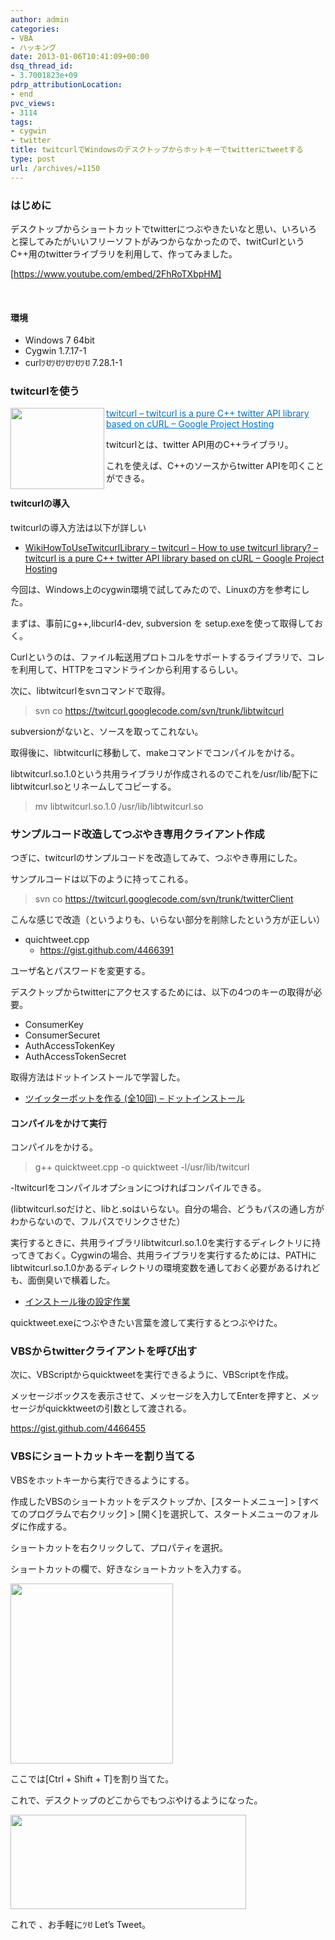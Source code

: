 ```yaml
---
author: admin
categories:
- VBA
- ハッキング
date: 2013-01-06T10:41:09+00:00
dsq_thread_id:
- 3.7001823e+09
pdrp_attributionLocation:
- end
pvc_views:
- 3114
tags:
- cygwin
- twitter
title: twitcurlでWindowsのデスクトップからホットキーでtwitterにtweetする
type: post
url: /archives/=1150
---
```


### はじめに

デスクトップからショートカットでtwitterにつぶやきたいなと思い、いろいろと探してみたがいいフリーソフトがみつからなかったので、twitCurlというC++用のtwitterライブラリを利用して、作ってみました。
  
[https://www.youtube.com/embed/2FhRoTXbpHM]
  
&nbsp;

#### 環境

  * Windows 7 64bit
  * Cygwin 1.7.17-1
  * curlﾂꀀﾂꀀﾂꀀﾂꀀﾂꀀ 7.28.1-1

### twitcurlを使う

<a href="https://code.google.com/p/twitcurl/" target="_blank"><img class="alignleft" alt="" src="https://capture.heartrails.com/150x130/shadow?https://code.google.com/p/twitcurl/" width="150" height="130" align="left" border="0" /></a> <a style="color: #0070c5;" href="https://code.google.com/p/twitcurl/" target="_blank">twitcurl &#8211; twitcurl is a pure C++ twitter API library based on cURL &#8211; Google Project Hosting</a> <img alt="" src="https://b.hatena.ne.jp/entry/image/https://code.google.com/p/twitcurl/" border="0" />

twitcurlとは、twitter API用のC++ライブラリ。
  
これを使えば、C++のソースからtwitter APIを叩くことができる。

#### twitcurlの導入

twitcurlの導入方法は以下が詳しい

  * [WikiHowToUseTwitcurlLibrary &#8211; twitcurl &#8211; How to use twitcurl library? &#8211; twitcurl is a pure C++ twitter API library based on cURL &#8211; Google Project Hosting][1]

今回は、Windows上のcygwin環境で試してみたので、Linuxの方を参考にした。

まずは、事前にg++,libcurl4-dev, subversion を setup.exeを使って取得しておく。
  
Curlというのは、ファイル転送用プロトコルをサポートするライブラリで、コレを利用して、HTTPをコマンドラインから利用するらしい。

次に、libtwitcurlをsvnコマンドで取得。

> svn co <https://twitcurl.googlecode.com/svn/trunk/libtwitcurl>

subversionがないと、ソースを取ってこれない。

取得後に、libtwitcurlに移動して、makeコマンドでコンパイルをかける。
  
libtwitcurl.so.1.0という共用ライブラリが作成されるのでこれを/usr/lib/配下にlibtwitcurl.soとリネームしてコピーする。

> mv libtwitcurl.so.1.0 /usr/lib/libtwitcurl.so

### サンプルコード改造してつぶやき専用クライアント作成

つぎに、twitcurlのサンプルコードを改造してみて、つぶやき専用にした。
  
サンプルコードは以下のように持ってこれる。

> svn co https://twitcurl.googlecode.com/svn/trunk/twitterClient

こんな感じで改造（というよりも、いらない部分を削除したという方が正しい）

  * quichtweet.cpp 
      * <https://gist.github.com/4466391>

ユーザ名とパスワードを変更する。
  
デスクトップからtwitterにアクセスするためには、以下の4つのキーの取得が必要。

  * ConsumerKey
  * ConsumerSecuret
  * AuthAccessTokenKey
  * AuthAccessTokenSecret

取得方法はドットインストールで学習した。

  * [ツイッターボットを作る (全10回) &#8211; ドットインストール][2]

#### コンパイルをかけて実行

コンパイルをかける。

> g++ quicktweet.cpp -o quicktweet -l/usr/lib/twitcurl

-ltwitcurlをコンパイルオプションにつければコンパイルできる。
  
(libtwitcurl.soだけと、libと.soはいらない。自分の場合、どうもパスの通し方がわからないので、フルパスでリンクさせた）

実行するときに、共用ライブラリlibtwitcurl.so.1.0を実行するディレクトリに持ってきておく。Cygwinの場合、共用ライブラリを実行するためには、PATHにlibtwitcurl.so.1.0かあるディレクトリの環境変数を通しておく必要があるけれども、面倒臭いで横着した。

  * [インストール後の設定作業][3]

quicktweet.exeにつぶやきたい言葉を渡して実行するとつぶやけた。

### VBSからtwitterクライアントを呼び出す

次に、VBScriptからquicktweetを実行できるように、VBScriptを作成。

メッセージボックスを表示させて、メッセージを入力してEnterを押すと、メッセージがquickktweetの引数として渡される。

https://gist.github.com/4466455

### VBSにショートカットキーを割り当てる

VBSをホットキーから実行できるようにする。
  
作成したVBSのショートカットをデスクトップか、[スタートメニュー] > [すべてのプログラムで右クリック] > [開く]を選択して、スタートメニューのフォルダに作成する。

ショートカットを右クリックして、プロパティを選択。
  
ショートカットの欄で、好きなショートカットを入力する。

[<img alt="" src="https://lh5.googleusercontent.com/-GRw-pNCBW14/UOlSzMlfjfI/AAAAAAAAAEg/3jZVmxyjY_M/s288/quicktweet_20130106_01.png" width="260" height="288" />][4]

ここでは[Ctrl + Shift + T]を割り当てた。
  
これで、デスクトップのどこからでもつぶやけるようになった。

[<img alt="" src="https://lh5.googleusercontent.com/-RsyY69JVqLE/UOlT9R2uC4I/AAAAAAAAAFU/-MwejCDjfpA/s800/quicktweet_20130106_02.png" width="377" height="151" />][5]

これで 、お手軽にﾂꀀ Let&#8217;s Tweet。

<div id="fastlookup_top" style="display: none;">
</div>

 [1]: https://code.google.com/p/twitcurl/wiki/WikiHowToUseTwitcurlLibrary
 [2]: https://dotinstall.com/lessons/twitter_bot_php
 [3]: https://www.postgresql.jp/document/8.0/html/install-post.html
 [4]: https://picasaweb.google.com/lh/photo/8jMlfdkUM5ib3lOesoNoSTyD6hjDXGH6XyE6iLrzolo?feat=embedwebsite
 [5]: https://picasaweb.google.com/lh/photo/FyFBH579BP6DoT2EL6GvYjyD6hjDXGH6XyE6iLrzolo?feat=embedwebsite